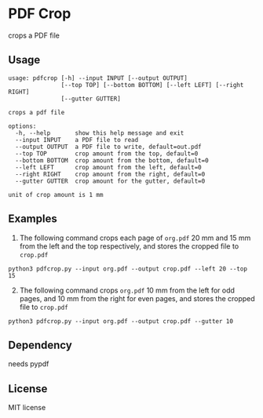 # PDF Crop
crops a PDF file

## Usage
```
usage: pdfcrop [-h] --input INPUT [--output OUTPUT]
               [--top TOP] [--bottom BOTTOM] [--left LEFT] [--right RIGHT]
               [--gutter GUTTER]

crops a pdf file

options:
  -h, --help       show this help message and exit
  --input INPUT    a PDF file to read
  --output OUTPUT  a PDF file to write, default=out.pdf
  --top TOP        crop amount from the top, default=0
  --bottom BOTTOM  crop amount from the bottom, default=0
  --left LEFT      crop amount from the left, default=0
  --right RIGHT    crop amount from the right, default=0
  --gutter GUTTER  crop amount for the gutter, default=0

unit of crop amount is 1 mm
```

## Examples

1. The following command crops each page of ``org.pdf`` 20 mm and 15 mm from the left and the top respectively, and stores the cropped file to ``crop.pdf``

```
python3 pdfcrop.py --input org.pdf --output crop.pdf --left 20 --top 15
```

2. The following command crops ``org.pdf`` 10 mm from the left for odd pages, and 10 mm from the right for even pages, and stores the cropped file to ``crop.pdf``
```
python3 pdfcrop.py --input org.pdf --output crop.pdf --gutter 10
```

## Dependency
needs pypdf

## License
MIT license
